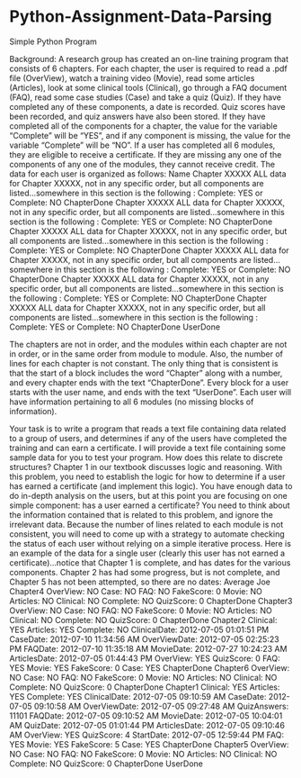 Python-Assignment-Data-Parsing
==============================

Simple Python Program


Background: A research group has created an on-line training program that consists of 6 chapters. For 
each chapter, the user is required to read a .pdf file (OverView), watch a training video (Movie), read 
some articles (Articles), look at some clinical tools (Clinical), go through a FAQ document (FAQ), read 
some case studies (Case) and take a quiz (Quiz). If they have completed any of these components, a 
date is recorded. Quiz scores have been recorded, and quiz answers have also been stored. If they have 
completed all of the components for a chapter, the value for the variable “Complete” will be “YES”, and 
if any component is missing, the value for the variable “Complete” will be “NO”. 
If a user has completed all 6 modules, they are eligible to receive a certificate. If they are missing any 
one of the components of any one of the modules, they cannot receive credit. The data for each user is 
organized as follows: 
Name 
Chapter XXXXX 
ALL data for Chapter XXXXX, not in any specific order, but all components are listed…somewhere 
in this section is the following : Complete: YES or Complete: NO 
ChapterDone 
Chapter XXXXX 
ALL data for Chapter XXXXX, not in any specific order, but all components are listed…somewhere 
in this section is the following : Complete: YES or Complete: NO 
ChapterDone 
Chapter XXXXX 
ALL data for Chapter XXXXX, not in any specific order, but all components are listed…somewhere 
in this section is the following : Complete: YES or Complete: NO 
ChapterDone 
Chapter XXXXX 
ALL data for Chapter XXXXX, not in any specific order, but all components are listed…somewhere 
in this section is the following : Complete: YES or Complete: NO 
ChapterDone 
Chapter XXXXX 
ALL data for Chapter XXXXX, not in any specific order, but all components are listed…somewhere 
in this section is the following : Complete: YES or Complete: NO 
ChapterDone 
Chapter XXXXX 
ALL data for Chapter XXXXX, not in any specific order, but all components are listed…somewhere 
in this section is the following : Complete: YES or Complete: NO 
ChapterDone 
UserDone 
 
The chapters are not in order, and the modules within each chapter are not in order, or in the same 
order from module to module. Also, the number of lines for each chapter is not constant. The only thing that is consistent is that the start of a block includes the word “Chapter” along with a number, and 
every chapter ends with the text “ChapterDone”. Every block for a user starts with the user name, and 
ends with the text “UserDone”. Each user will have information pertaining to all 6 modules (no missing 
blocks of information). 
 
Your task is to write a program that reads a text file containing data related to a group of users, and 
determines if any of the users have completed the training and can earn a certificate. I will provide a 
text file containing some sample data for you to test your program. 
How does this relate to discrete structures? Chapter 1 in our textbook discusses logic and reasoning. 
With this problem, you need to establish the logic for how to determine if a user has earned a certificate 
(and implement this logic). You have enough data to do in-depth analysis on the users, but at this point 
you are focusing on one simple component: has a user earned a certificate? You need to think about 
the information contained that is related to this problem, and ignore the irrelevant data. Because the 
number of lines related to each module is not consistent, you will need to come up with a strategy to 
automate checking the status of each user without relying on a simple iterative process. 
Here is an example of the data for a single user (clearly this user has not earned a certificate)…notice 
that Chapter 1 is complete, and has dates for the various components. Chapter 2 has had some 
progress, but is not complete, and Chapter 5 has not been attempted, so there are no dates: 
Average Joe 
Chapter4 
OverView: NO 
Case: NO 
FAQ: NO 
FakeScore: 0 
Movie: NO 
Articles: NO 
Clinical: NO 
Complete: NO 
QuizScore: 0 
ChapterDone 
Chapter3 
OverView: NO 
Case: NO 
FAQ: NO 
FakeScore: 0 
Movie: NO 
Articles: NO 
Clinical: NO 
Complete: NO 
QuizScore: 0 ChapterDone 
Chapter2 
Clinical: YES 
Articles: YES 
Complete: NO 
ClinicalDate: 2012-07-05 01:01:51 PM 
CaseDate: 2012-07-10 11:34:56 AM 
OverViewDate: 2012-07-05 02:25:23 PM 
FAQDate: 2012-07-10 11:35:18 AM 
MovieDate: 2012-07-27 10:24:23 AM 
ArticlesDate: 2012-07-05 01:44:43 PM 
OverView: YES 
QuizScore: 0 
FAQ: YES 
Movie: YES 
FakeScore: 0 
Case: YES 
ChapterDone 
Chapter6 
OverView: NO 
Case: NO 
FAQ: NO 
FakeScore: 0 
Movie: NO 
Articles: NO 
Clinical: NO 
Complete: NO 
QuizScore: 0 
ChapterDone 
Chapter1 
Clinical: YES 
Articles: YES 
Complete: YES 
ClinicalDate: 2012-07-05 09:10:59 AM 
CaseDate: 2012-07-05 09:10:58 AM 
OverViewDate: 2012-07-05 09:27:48 AM 
QuizAnswers: 11101 
FAQDate: 2012-07-05 09:10:52 AM 
MovieDate: 2012-07-05 10:04:01 AM 
QuizDate: 2012-07-05 01:01:44 PM 
ArticlesDate: 2012-07-05 09:10:46 AM 
OverView: YES QuizScore: 4 
StartDate: 2012-07-05 12:59:44 PM 
FAQ: YES 
Movie: YES 
FakeScore: 5 
Case: YES 
ChapterDone 
Chapter5 
OverView: NO 
Case: NO 
FAQ: NO 
FakeScore: 0 
Movie: NO 
Articles: NO 
Clinical: NO 
Complete: NO 
QuizScore: 0 
ChapterDone 
UserDone 
